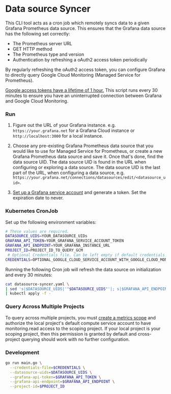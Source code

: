 # Data source Syncer

This CLI tool acts as a cron job which remotely syncs data to a given Grafana Prometheus data source. This ensures that the Grafana data source has the following set correctly:

* The Prometheus server URL
* GET HTTP method
* The Prometheus type and version
* Authentication by refreshing a oAuth2 access token periodically

By regularly refreshing the oAuth2 access token, you can configure Grafana to directly query Google Cloud Monitoring (Managed Service for Prometheus).

[Google access tokens have a lifetime of 1 hour.](https://cloud.google.com/docs/authentication/token-types#at-lifetime) This script runs every 30 minutes to ensure you have an uninterrupted connection between Grafana and Google Cloud Monitoring.

### Run

1. Figure out the URL of your Grafana instance. e.g. `https://your.grafana.net` for a Grafana Cloud instance or `http://localhost:3000` for a local instance.

2. Choose any pre-existing Grafana Prometheus data source that you would like to use for Managed Service for Prometheus, or create a new Grafana Prometheus data source and save it. Once that's done, find the data source UID. The data source UID is found in the URL when configuring or exploring a data source. The data source UID is the last part of the URL, when configuring a data source, e.g. `https://your.grafana.net/connections/datasources/edit/<datasource_uid>`.

3. [Set up a Grafana service account](https://grafana.com/docs/grafana/latest/administration/service-accounts/#create-a-service-account-in-grafana) and generate a token. Set the expiration date to never.

### Kubernetes CronJob

Set up the following environment variables:

```bash
# These values are required.
DATASOURCE_UIDS=YOUR_DATASOURCE_UIDs
GRAFANA_API_TOKEN=YOUR_GRAFANA_SERVICE_ACCOUNT_TOKEN
GRAFANA_API_ENDPOINT=YOUR_GRAFANA_INSTANCE_URL
PROJECT_ID=PROJECT_ID_TO_QUERY_GCM
 # Optional Credentials file. Can be left empty if default credentials have sufficient permission.
CREDENTIALS=OPTIONAL_GOOGLE_CLOUD_SERVICE_ACCOUNT_WITH_GOOGLE_CLOUD_MONITORING_READ_ACCESS
```

Running the following Cron job will refresh the data source on initialization and every 30 minutes:

```bash
cat datasource-syncer.yaml \
| sed 's|$DATASOURCE_UIDS|'"$DATASOURCE_UIDS"'|; s|$GRAFANA_API_ENDPOINT|'"$GRAFANA_API_ENDPOINT"'|; s|$GRAFANA_API_TOKEN|'"$GRAFANA_API_TOKEN"'|; s|$PROJECT_ID|'"$PROJECT_ID"'|;' \
| kubectl apply -f -
```
### Query Across Multiple Projects

To query across multiple projects, you must [create a metrics scope](https://cloud.google.com/stackdriver/docs/managed-prometheus/query#scoping-intro) and authorize the local project's default compute service account to have monitoring.read access to the scoping project. If your local project is your scoping project, then this permission is granted by default and cross-project querying should work with no further configuration.

### Development 
```bash
go run main.go \
  --credentials-file=$CREDENTIALS \
  --datasource-uids=$DATASOURCE_UIDS \
  --grafana-api-token=$GRAFANA_API_TOKEN \
  --grafana-api-endpoint=$GRAFANA_API_ENDPOINT \
  --project-id=$PROJECT_ID
```
